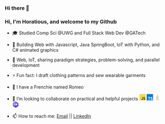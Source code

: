 ### Hi there 👋

<!--
**geekcoldhand/geekcoldhand** is a ✨ _special_ ✨ repository because its `README.md` (this file) appears on your GitHub profile.
--->

### Hi, I'm Horatious, and welcome to my Github

- 🎓 Studied Comp Sci @UWG and Full Stack Web Dev @GATech
- 🌱 Building Web with Javascript, Java SpringBoot, IoT with Python, and C# animated graphics
- 🤍 Web, IoT, sharing paradigm strategies, problem-solving, and parallel development
- ⚡ Fun fact: I draft clothing patterns and sew wearable garments
- 🐶 I have a Frenchie named Romeo
- 👯 I’m looking to collaborate on practical and helpful projects
<code><img height="20" alt="javascript" src="https://raw.githubusercontent.com/github/explore/80688e429a7d4ef2fca1e82350fe8e3517d3494d/topics/javascript/javascript.png"></code>
<code><img height="20" alt="typescript" src="https://raw.githubusercontent.com/github/explore/80688e429a7d4ef2fca1e82350fe8e3517d3494d/topics/typescript/typescript.png"></code>
<code><img height="20" alt="java" src="https://raw.githubusercontent.com/github/explore/80688e429a7d4ef2fca1e82350fe8e3517d3494d/topics/java/java.png"></code>
<code><img height="20" alt="c-sharp" src="https://raw.githubusercontent.com/github/explore/80688e429a7d4ef2fca1e82350fe8e3517d3494d/topics/csharp/csharp.png"></code>



- 📫 How to reach me:
  <a href="horatiousaharris@gmail.com">Email</a> || <a href="https://www.linkedin.com/in/horatious-harris-ii-41970a159/">LinkedIn</a>
  

  


